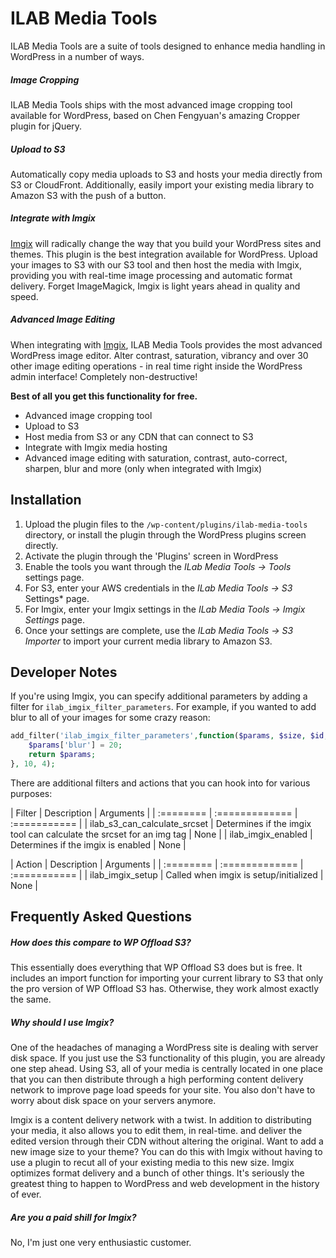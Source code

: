 # ILAB Media Tools

ILAB Media Tools are a suite of tools designed to enhance media handling in WordPress in a number of ways.

##### Image Cropping
ILAB Media Tools ships with the most advanced image cropping tool 
available for WordPress, based on Chen Fengyuan's amazing Cropper 
plugin for jQuery.

##### Upload to S3
Automatically copy media uploads to S3 and hosts your media directly 
from S3 or CloudFront.  Additionally, easily import your existing
media library to Amazon S3 with the push of a button.

##### Integrate with Imgix
[Imgix](https://imgix.com) will radically change the way that you build
your WordPress sites and themes.  This plugin is the best integration
available for WordPress.  Upload your images to S3 with our S3 tool
and then host the media with Imgix, providing you with real-time image
processing and automatic format delivery.  Forget ImageMagick, Imgix
is light years ahead in quality and speed.

##### Advanced Image Editing
When integrating with [Imgix](https://imgix.com), ILAB Media Tools provides the most 
advanced WordPress image editor.  Alter contrast, saturation, vibrancy
and over 30 other image editing operations - in real time right inside
the WordPress admin interface!  Completely non-destructive!

**Best of all you get this functionality for free.**

* Advanced image cropping tool
* Upload to S3
* Host media from S3 or any CDN that can connect to S3
* Integrate with Imgix media hosting
* Advanced image editing with saturation, contrast, auto-correct, 
  sharpen, blur and more (only when integrated with Imgix)
  
## Installation

1. Upload the plugin files to the `/wp-content/plugins/ilab-media-tools` directory, or install the plugin through the WordPress plugins screen directly.
2. Activate the plugin through the 'Plugins' screen in WordPress
3. Enable the tools you want through the *ILab Media Tools -> Tools* settings page.
4. For S3, enter your AWS credentials in the *ILab Media Tools -> S3* Settings* page.
5. For Imgix, enter your Imgix settings in the *ILab Media Tools -> Imgix Settings* page.
6. Once your settings are complete, use the *ILab Media Tools -> S3 Importer* to import your current media library to
   Amazon S3.
   
## Developer Notes

If you're using Imgix, you can specify additional parameters by adding a filter for `ilab_imgix_filter_parameters`.  For example, if you wanted to 
add blur to all of your images for some crazy reason:

```php
add_filter('ilab_imgix_filter_parameters',function($params, $size, $id, $meta){
	$params['blur'] = 20;
	return $params;
}, 10, 4);
```

There are additional filters and actions that you can hook into for various purposes:

| Filter | Description | Arguments |
| :======== | :============= | :=========== |
| ilab_s3_can_calculate_srcset | Determines if the imgix tool can calculate the srcset for an img tag | None |
| ilab_imgix_enabled | Determines if the imgix is enabled | None |

| Action | Description | Arguments |
| :======== | :============= | :=========== |
| ilab_imgix_setup | Called when imgix is setup/initialized | None |




## Frequently Asked Questions

##### How does this compare to WP Offload S3?

This essentially does everything that WP Offload S3 does but is free.  It includes an import function for importing
your current library to S3 that only the pro version of WP Offload S3 has.  Otherwise, they work almost exactly the
same.

##### Why should I use Imgix?

One of the headaches of managing a WordPress site is dealing with server disk space.  If you just use the S3
functionality of this plugin, you are already one step ahead.  Using S3, all of your media is centrally located in
one place that you can then distribute through a high performing content delivery network to improve page load speeds
for your site.  You also don't have to worry about disk space on your servers anymore.

Imgix is a content delivery network with a twist.  In addition to distributing your media, it also allows you to edit
them, in real-time. and deliver the edited version through their CDN without altering the original.  Want to add a new
image size to your theme?  You can do this with Imgix without having to use a plugin to recut all of your existing
media to this new size.  Imgix optimizes format delivery and a bunch of other things.  It's seriously the greatest
thing to happen to WordPress and web development in the history of ever.

##### Are you a paid shill for Imgix?

No, I'm just one very enthusiastic customer.